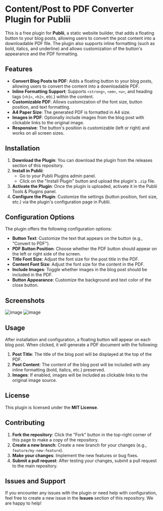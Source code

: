 # Content/Post to PDF Converter Plugin for Publii

This is a free plugin for **Publii**, a static website builder, that adds a floating button to your blog posts, allowing users to convert the post content into a downloadable PDF file. The plugin also supports inline formatting (such as bold, italics, and underline) and allows customization of the button's appearance and the PDF formatting.

## Features

- **Convert Blog Posts to PDF**: Adds a floating button to your blog posts, allowing users to convert the content into a downloadable PDF.
- **Inline Formatting Support**: Supports `<strong>`, `<em>`, `<u>`, and heading tags (`<h1>`, `<h2>`, etc.) within the content.
- **Customizable PDF**: Allows customization of the font size, button position, and text formatting.
- **A4 Paper Size**: The generated PDF is formatted in A4 size.
- **Images in PDF**: Optionally include images from the blog post with clickable links to the original image.
- **Responsive**: The button's position is customizable (left or right) and works on all screen sizes.

## Installation

1. **Download the Plugin**: You can download the plugin from the releases section of this repository.
2. **Install in Publii**:
   - Go to your Publii Plugins admin panel.
   - Click on the "Install Plugin" button and upload the plugin's `.zip` file.
3. **Activate the Plugin**: Once the plugin is uploaded, activate it in the Publii Tools & Plugins panel.
4. **Configure the Plugin**: Customize the settings (button position, font size, etc.) via the plugin's configuration page in Publii.

## Configuration Options

The plugin offers the following configuration options:

- **Button Text**: Customize the text that appears on the button (e.g., "Convert to PDF").
- **PDF Button Position**: Choose whether the PDF button should appear on the left or right side of the screen.
- **Title Font Size**: Adjust the font size for the post title in the PDF.
- **Content Font Size**: Adjust the font size for the content in the PDF.
- **Include Images**: Toggle whether images in the blog post should be included in the PDF.
- **Button Appearance**: Customize the background and text color of the close button.

## Screenshots
![image](https://github.com/user-attachments/assets/b2b02763-1472-481d-b9f6-2e8782f001c0)
![image](https://github.com/user-attachments/assets/269fe578-8bcd-4277-a2b8-8d5b01c4ef1a)


## Usage

After installation and configuration, a floating button will appear on each blog post. When clicked, it will generate a PDF document with the following:

1. **Post Title**: The title of the blog post will be displayed at the top of the PDF.
2. **Post Content**: The content of the blog post will be included with any inline formatting (bold, italics, etc.) preserved.
3. **Images**: If enabled, images will be included as clickable links to the original image source.

## License

This plugin is licensed under the **MIT License**.

## Contributing

1. **Fork the repository**: Click the "Fork" button in the top-right corner of this page to make a copy of the repository.
2. **Create a new branch**: Create a new branch for your changes (e.g., `feature/my-new-feature`).
3. **Make your changes**: Implement the new features or bug fixes.
4. **Submit a pull request**: After testing your changes, submit a pull request to the main repository.

## Issues and Support

If you encounter any issues with the plugin or need help with configuration, feel free to create a new issue in the **Issues** section of this repository. We are happy to help!

